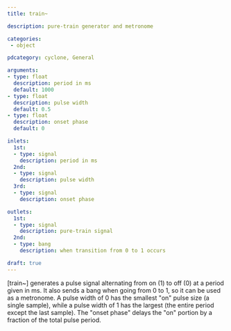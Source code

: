 ```yaml
---
title: train~

description: pure-train generator and metronome

categories:
 - object

pdcategory: cyclone, General

arguments:
- type: float
  description: period in ms
  default: 1000
- type: float
  description: pulse width
  default: 0.5
- type: float
  description: onset phase
  default: 0

inlets:
  1st:
  - type: signal
    description: period in ms
  2nd:
  - type: signal
    description: pulse width
  3rd:
  - type: signal
    description: onset phase

outlets:
  1st:
  - type: signal
    description: pure-train signal
  2nd:
  - type: bang
    description: when transition from 0 to 1 occurs

draft: true
---
```


[train~] generates a pulse signal alternating from on (1) to off (0) at a period given in ms. It also sends a bang when going from 0 to 1, so it can be used as a metronome.
A pulse width of 0 has the smallest "on" pulse size (a single sample), while a pulse width of 1 has the largest (the entire period except the last sample). The "onset phase" delays the "on" portion by a fraction of the total pulse period.
